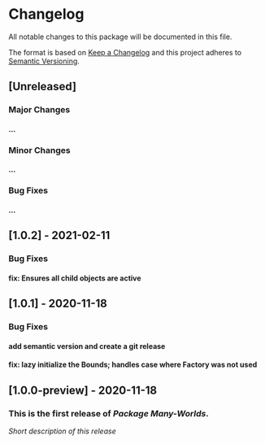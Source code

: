 # Changelog

All notable changes to this package will be documented in this file.

The format is based on [Keep a Changelog](http://keepachangelog.com/en/1.0.0/)
and this project adheres to
[Semantic Versioning](http://semver.org/spec/v2.0.0.html).

## [Unreleased]
### Major Changes
#### ...

### Minor Changes
#### ...

### Bug Fixes
#### ...

## [1.0.2] - 2021-02-11

### Bug Fixes
#### fix: Ensures all child objects are active


## [1.0.1] - 2020-11-18

### Bug Fixes
#### add semantic version and create a git release
#### fix: lazy initialize the Bounds; handles case where Factory was not used

## [1.0.0-preview] - 2020-11-18

### This is the first release of _Package Many-Worlds_.

_Short description of this release_
